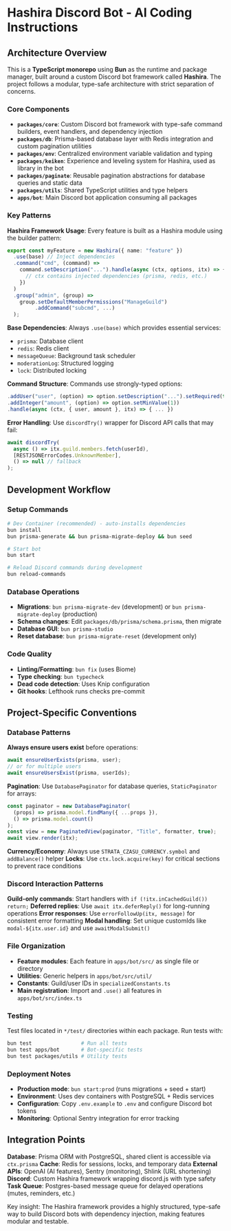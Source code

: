 # Hashira Discord Bot - AI Coding Instructions

## Architecture Overview

This is a **TypeScript monorepo** using **Bun** as the runtime and package manager, built around a custom Discord bot framework called **Hashira**. The project follows a modular, type-safe architecture with strict separation of concerns.

### Core Components

- **`packages/core`**: Custom Discord bot framework with type-safe command builders, event handlers, and dependency injection
- **`packages/db`**: Prisma-based database layer with Redis integration and custom pagination utilities  
- **`packages/env`**: Centralized environment variable validation and typing
- **`packages/keiken`**: Experience and leveling system for Hashira, used as library in the bot
- **`packages/paginate`**: Reusable pagination abstractions for database queries and static data
- **`packages/utils`**: Shared TypeScript utilities and type helpers
- **`apps/bot`**: Main Discord bot application consuming all packages

### Key Patterns

**Hashira Framework Usage**: Every feature is built as a Hashira module using the builder pattern:
```typescript
export const myFeature = new Hashira({ name: "feature" })
  .use(base) // Inject dependencies
  .command("cmd", (command) => 
    command.setDescription("...").handle(async (ctx, options, itx) => {
      // ctx contains injected dependencies (prisma, redis, etc.)
    })
  )
  .group("admin", (group) => 
    group.setDefaultMemberPermissions("ManageGuild")
         .addCommand("subcmd", ...)
  );
```

**Base Dependencies**: Always `.use(base)` which provides essential services:
- `prisma`: Database client
- `redis`: Redis client  
- `messageQueue`: Background task scheduler
- `moderationLog`: Structured logging
- `lock`: Distributed locking

**Command Structure**: Commands use strongly-typed options:
```typescript
.addUser("user", (option) => option.setDescription("...").setRequired(true))
.addInteger("amount", (option) => option.setMinValue(1))
.handle(async (ctx, { user, amount }, itx) => { ... })
```

**Error Handling**: Use `discordTry()` wrapper for Discord API calls that may fail:
```typescript
await discordTry(
  async () => itx.guild.members.fetch(userId),
  [RESTJSONErrorCodes.UnknownMember],
  () => null // fallback
);
```

## Development Workflow

### Setup Commands
```bash
# Dev Container (recommended) - auto-installs dependencies
bun install
bun prisma-generate && bun prisma-migrate-deploy && bun seed

# Start bot
bun start

# Reload Discord commands during development
bun reload-commands
```

### Database Operations
- **Migrations**: `bun prisma-migrate-dev` (development) or `bun prisma-migrate-deploy` (production)
- **Schema changes**: Edit `packages/db/prisma/schema.prisma`, then migrate
- **Database GUI**: `bun prisma-studio`
- **Reset database**: `bun prisma-migrate-reset` (development only)

### Code Quality
- **Linting/Formatting**: `bun fix` (uses Biome)
- **Type checking**: `bun typecheck`
- **Dead code detection**: Uses Knip configuration
- **Git hooks**: Lefthook runs checks pre-commit

## Project-Specific Conventions

### Database Patterns
**Always ensure users exist** before operations:
```typescript
await ensureUserExists(prisma, user);
// or for multiple users
await ensureUsersExist(prisma, userIds);
```

**Pagination**: Use `DatabasePaginator` for database queries, `StaticPaginator` for arrays:
```typescript
const paginator = new DatabasePaginator(
  (props) => prisma.model.findMany({ ...props }),
  () => prisma.model.count()
);
const view = new PaginatedView(paginator, "Title", formatter, true);
await view.render(itx);
```

**Currency/Economy**: Always use `STRATA_CZASU_CURRENCY.symbol` and `addBalance()` helper
**Locks**: Use `ctx.lock.acquire(key)` for critical sections to prevent race conditions

### Discord Interaction Patterns
**Guild-only commands**: Start handlers with `if (!itx.inCachedGuild()) return;`
**Deferred replies**: Use `await itx.deferReply()` for long-running operations
**Error responses**: Use `errorFollowUp(itx, message)` for consistent error formatting
**Modal handling**: Set unique customIds like `modal-${itx.user.id}` and use `awaitModalSubmit()`

### File Organization
- **Feature modules**: Each feature in `apps/bot/src/` as single file or directory
- **Utilities**: Generic helpers in `apps/bot/src/util/`
- **Constants**: Guild/user IDs in `specializedConstants.ts`
- **Main registration**: Import and `.use()` all features in `apps/bot/src/index.ts`

### Testing
Test files located in `*/test/` directories within each package. Run tests with:
```bash
bun test                # Run all tests
bun test apps/bot       # Bot-specific tests
bun test packages/utils # Utility tests
```

### Deployment Notes
- **Production mode**: `bun start:prod` (runs migrations + seed + start)
- **Environment**: Uses dev containers with PostgreSQL + Redis services
- **Configuration**: Copy `.env.example` to `.env` and configure Discord bot tokens
- **Monitoring**: Optional Sentry integration for error tracking

## Integration Points

**Database**: Prisma ORM with PostgreSQL, shared client is accessible via `ctx.prisma`
**Cache**: Redis for sessions, locks, and temporary data
**External APIs**: OpenAI (AI features), Sentry (monitoring), Shlink (URL shortening)
**Discord**: Custom Hashira framework wrapping discord.js with type safety
**Task Queue**: Postgres-based message queue for delayed operations (mutes, reminders, etc.)

Key insight: The Hashira framework provides a highly structured, type-safe way to build Discord bots with dependency injection, making features modular and testable.
